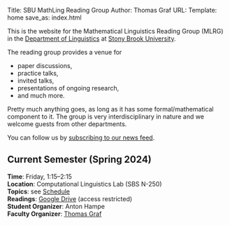 Title: SBU MathLing Reading Group
Author: Thomas Graf
URL:
Template: home
save_as: index.html

This is the website for the Mathematical Linguistics Reading Group (MLRG) in the [Department of Linguistics](http://linguistics.stonybrook.edu) at [Stony Brook University](http://www.stonybrook.edu).

The reading group provides a venue for

- paper discussions,
- practice talks,
- invited talks,
- presentations of ongoing research,
- and much more.

Pretty much anything goes, as long as it has some formal/mathematical component to it.
The group is very interdisciplinary in nature and we welcome guests from other departments.

You can follow us by [subscribing to our news feed](http://complab-stonybrook.github.io/mlrg/feeds/all.atom.xml).


## Current Semester (Spring 2024)

**Time**: Friday, 1:15&ndash;2:15  
**Location**: Computational Linguistics Lab (SBS N-250)  
**Topics**: see [Schedule]({filename}/pages/schedule.mdown)  
**Readings**: [Google Drive](https://drive.google.com/drive/folders/0B09645QdWLiYVVRjSElwcVkwaTg?resourcekey=0-BA5sxi9pxqh_LL4oXtF8Xg&usp=sharing) (access restricted)  
**Student Organizer**: Anton Hampe  
**Faculty Organizer**: [Thomas Graf](https://www.thomasgraf.net)
